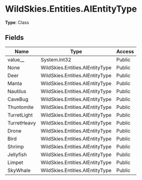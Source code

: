 ﻿# WildSkies.Entities.AIEntityType

**Type**: Class

## Fields

| Name | Type | Access |
|------|------|--------|
| value__ | System.Int32 | Public |
| None | WildSkies.Entities.AIEntityType | Public |
| Deer | WildSkies.Entities.AIEntityType | Public |
| Manta | WildSkies.Entities.AIEntityType | Public |
| Nautilus | WildSkies.Entities.AIEntityType | Public |
| CaveBug | WildSkies.Entities.AIEntityType | Public |
| Thuntomite | WildSkies.Entities.AIEntityType | Public |
| TurretLight | WildSkies.Entities.AIEntityType | Public |
| TurretHeavy | WildSkies.Entities.AIEntityType | Public |
| Drone | WildSkies.Entities.AIEntityType | Public |
| Bird | WildSkies.Entities.AIEntityType | Public |
| Shrimp | WildSkies.Entities.AIEntityType | Public |
| Jellyfish | WildSkies.Entities.AIEntityType | Public |
| Limpet | WildSkies.Entities.AIEntityType | Public |
| SkyWhale | WildSkies.Entities.AIEntityType | Public |

